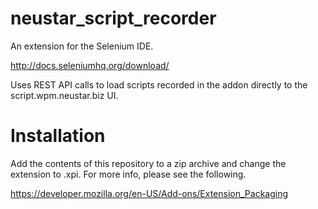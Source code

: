 neustar_script_recorder
=======================

An extension for the Selenium IDE.

http://docs.seleniumhq.org/download/

Uses REST API calls to load scripts recorded in the addon directly to the script.wpm.neustar.biz UI.

Installation
============

Add the contents of this repository to a zip archive and change the extension to .xpi. For more info, please see the following.

https://developer.mozilla.org/en-US/Add-ons/Extension_Packaging